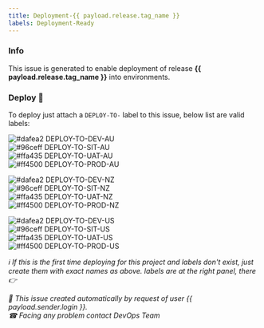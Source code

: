 ```yaml
---
title: Deployment-{{ payload.release.tag_name }}
labels: Deployment-Ready
---
```


### Info

This issue is generated to enable deployment of release **{{ payload.release.tag_name }}** into environments.

### Deploy 🚀 

To deploy just attach a `DEPLOY-TO-` label to this issue, below list are valid labels: 

![#dafea2](https://via.placeholder.com/15/dafea2/000000?text=+) DEPLOY-TO-DEV-AU </br>
![#96ceff](https://via.placeholder.com/15/96ceff/000000?text=+) DEPLOY-TO-SIT-AU </br>
![#ffa435](https://via.placeholder.com/15/ffa435/000000?text=+) DEPLOY-TO-UAT-AU </br>
![#ff4500](https://via.placeholder.com/15/ff4500/000000?text=+) DEPLOY-TO-PROD-AU </br>

![#dafea2](https://via.placeholder.com/15/dafea2/000000?text=+) DEPLOY-TO-DEV-NZ </br>
![#96ceff](https://via.placeholder.com/15/96ceff/000000?text=+) DEPLOY-TO-SIT-NZ </br>
![#ffa435](https://via.placeholder.com/15/ffa435/000000?text=+) DEPLOY-TO-UAT-NZ </br>
![#ff4500](https://via.placeholder.com/15/ff4500/000000?text=+) DEPLOY-TO-PROD-NZ </br>

![#dafea2](https://via.placeholder.com/15/dafea2/000000?text=+) DEPLOY-TO-DEV-US </br>
![#96ceff](https://via.placeholder.com/15/96ceff/000000?text=+) DEPLOY-TO-SIT-US </br>
![#ffa435](https://via.placeholder.com/15/ffa435/000000?text=+) DEPLOY-TO-UAT-US </br>
![#ff4500](https://via.placeholder.com/15/ff4500/000000?text=+) DEPLOY-TO-PROD-US </br>

*ℹ If this is the first time deploying for this project and labels don't exist, just create them with exact names as above. labels are at the right panel, there 👉*

*🤖 This issue created automatically by request of user {{ payload.sender.login }}.*<br>
*☎ Facing any problem contact DevOps Team* 
